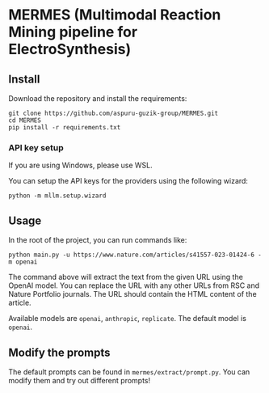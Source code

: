 # MERMES (Multimodal Reaction Mining pipeline for ElectroSynthesis)

## Install

Download the repository and install the requirements:
```shell
git clone https://github.com/aspuru-guzik-group/MERMES.git
cd MERMES
pip install -r requirements.txt
```

### API key setup

If you are using Windows, please use WSL.

You can setup the API keys for the providers using the following wizard:
```shell
python -m mllm.setup.wizard
```
## Usage

In the root of the project, you can run commands like:
```shell
python main.py -u https://www.nature.com/articles/s41557-023-01424-6 -m openai
```
The command above will extract the text from the given URL using the OpenAI model. You can replace the URL with any other URLs from RSC and Nature Portfolio journals. The URL should contain the HTML content of the article.

Available models are `openai`, `anthropic`, `replicate`. The default model is `openai`.


## Modify the prompts

The default prompts can be found in `mermes/extract/prompt.py`. You can modify them and try out different prompts!
